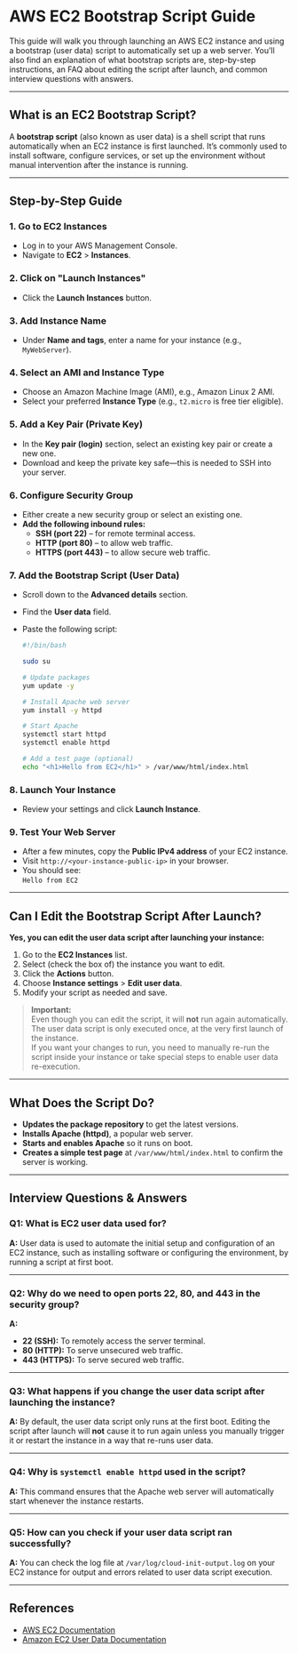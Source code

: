 # AWS EC2 Bootstrap Script Guide

This guide will walk you through launching an AWS EC2 instance and using a bootstrap (user data) script to automatically set up a web server. You’ll also find an explanation of what bootstrap scripts are, step-by-step instructions, an FAQ about editing the script after launch, and common interview questions with answers.

---

## What is an EC2 Bootstrap Script?

A **bootstrap script** (also known as user data) is a shell script that runs automatically when an EC2 instance is first launched. It’s commonly used to install software, configure services, or set up the environment without manual intervention after the instance is running.

---

## Step-by-Step Guide

### 1. Go to EC2 Instances
- Log in to your AWS Management Console.
- Navigate to **EC2** > **Instances**.

### 2. Click on "Launch Instances"
- Click the **Launch Instances** button.

### 3. Add Instance Name
- Under **Name and tags**, enter a name for your instance (e.g., `MyWebServer`).

### 4. Select an AMI and Instance Type
- Choose an Amazon Machine Image (AMI), e.g., Amazon Linux 2 AMI.
- Select your preferred **Instance Type** (e.g., `t2.micro` is free tier eligible).

### 5. Add a Key Pair (Private Key)
- In the **Key pair (login)** section, select an existing key pair or create a new one.
- Download and keep the private key safe—this is needed to SSH into your server.

### 6. Configure Security Group
- Either create a new security group or select an existing one.
- **Add the following inbound rules:**
  - **SSH (port 22)** – for remote terminal access.
  - **HTTP (port 80)** – to allow web traffic.
  - **HTTPS (port 443)** – to allow secure web traffic.

### 7. Add the Bootstrap Script (User Data)
- Scroll down to the **Advanced details** section.
- Find the **User data** field.
- Paste the following script:

    ```bash
    #!/bin/bash

    sudo su

    # Update packages
    yum update -y

    # Install Apache web server
    yum install -y httpd

    # Start Apache
    systemctl start httpd
    systemctl enable httpd

    # Add a test page (optional)
    echo "<h1>Hello from EC2</h1>" > /var/www/html/index.html
    ```

### 8. Launch Your Instance
- Review your settings and click **Launch Instance**.

### 9. Test Your Web Server
- After a few minutes, copy the **Public IPv4 address** of your EC2 instance.
- Visit `http://<your-instance-public-ip>` in your browser.
- You should see:  
  `Hello from EC2`

---

## Can I Edit the Bootstrap Script After Launch?

**Yes, you can edit the user data script after launching your instance:**

1. Go to the **EC2 Instances** list.
2. Select (check the box of) the instance you want to edit.
3. Click the **Actions** button.
4. Choose **Instance settings** > **Edit user data**.
5. Modify your script as needed and save.

> **Important:**  
> Even though you can edit the script, it will **not** run again automatically. The user data script is only executed once, at the very first launch of the instance.  
> If you want your changes to run, you need to manually re-run the script inside your instance or take special steps to enable user data re-execution.

---

## What Does the Script Do?

- **Updates the package repository** to get the latest versions.
- **Installs Apache (httpd)**, a popular web server.
- **Starts and enables Apache** so it runs on boot.
- **Creates a simple test page** at `/var/www/html/index.html` to confirm the server is working.

---

## Interview Questions & Answers

### Q1: What is EC2 user data used for?
**A:** User data is used to automate the initial setup and configuration of an EC2 instance, such as installing software or configuring the environment, by running a script at first boot.

---

### Q2: Why do we need to open ports 22, 80, and 443 in the security group?
**A:**  
- **22 (SSH):** To remotely access the server terminal.
- **80 (HTTP):** To serve unsecured web traffic.
- **443 (HTTPS):** To serve secured web traffic.

---

### Q3: What happens if you change the user data script after launching the instance?
**A:** By default, the user data script only runs at the first boot. Editing the script after launch will **not** cause it to run again unless you manually trigger it or restart the instance in a way that re-runs user data.

---

### Q4: Why is `systemctl enable httpd` used in the script?
**A:** This command ensures that the Apache web server will automatically start whenever the instance restarts.

---

### Q5: How can you check if your user data script ran successfully?
**A:** You can check the log file at `/var/log/cloud-init-output.log` on your EC2 instance for output and errors related to user data script execution.

---

## References

- [AWS EC2 Documentation](https://docs.aws.amazon.com/ec2/)
- [Amazon EC2 User Data Documentation](https://docs.aws.amazon.com/AWSEC2/latest/UserGuide/user-data.html)